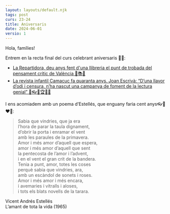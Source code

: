```yaml
---
layout: layouts/default.njk
tags: post
curs: 23-24
title: Aniversaris
date: 2024-06-01
versio: 1
---
```


Hola, famílies!

Entrem en la recta final del curs celebrant aniversaris 🥳🎂:
* [La Repartidora, deu anys fent d'una llibreria el punt de trobada del pensament crític de València 📖📚🧠](https://valenciaplaza.com/la-repartidora-10-anys-fent-duna-llibreria-el-punt-de-trobada-del-pensament-critic-de-valencia)
* [⁠La revista infantil Camacuc fa quaranta anys. Joan Escrivà: “D’una llavor d’odi i censura, n’ha nascut una campanya de foment de la lectura genial” 📖👓🤓🏆🧞‍♀️](https://www.vilaweb.cat/noticies/joan-escriva-camacuc-quaranta-anys/)

⁠I ens acomiadem amb un poema d’Estellés, que enguany faria cent anys👓🌹❤️‍🔥:

>Sabia que vindries, que ja era    
>l’hora de parar la taula dignament,  
>d’obrir la porta i enramar el vent  
>amb les paraules de la primavera.  
>Amor i més amor d’aquell que espera,  
>amor i més amor d’aquell que sent  
>la pentecosta de l’amor i l’advent,  
>i en el vent el gran crit de la bandera.  
>Tenia a punt, amor, totes les coses  
>perquè sabia que vindries, ara,  
>amb un escàndol de sonets i roses.  
>Amor i més amor i més encara,  
>i avemaries i vitralls i aloses,  
>i tots els blats novells de la tarara.  

Vicent Andrés Estellés  
L’amant de tota la vida (1965)
